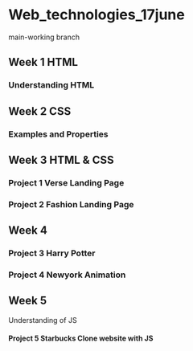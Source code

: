 # Web_technologies_17june

main-working branch

## Week 1 HTML
### Understanding HTML
## Week 2 CSS
### Examples and Properties
## Week 3 HTML & CSS
### Project 1 Verse Landing Page
### Project 2 Fashion Landing Page
## Week 4 
### Project 3 Harry Potter
### Project 4 Newyork Animation
## Week 5
Understanding of JS
#### Project 5 Starbucks Clone website with JS
